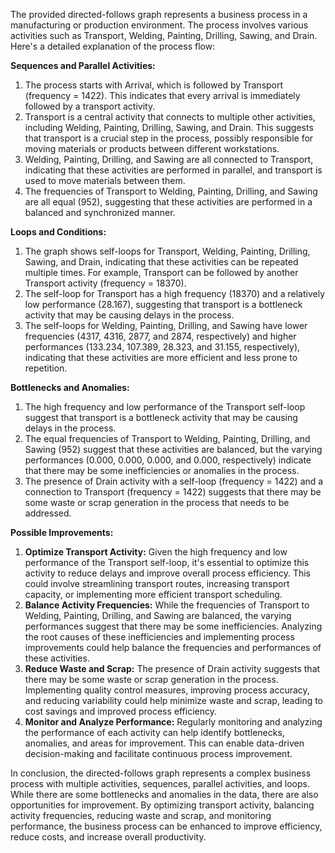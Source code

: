 The provided directed-follows graph represents a business process in a manufacturing or production environment. The process involves various activities such as Transport, Welding, Painting, Drilling, Sawing, and Drain. Here's a detailed explanation of the process flow:

**Sequences and Parallel Activities:**

1. The process starts with Arrival, which is followed by Transport (frequency = 1422). This indicates that every arrival is immediately followed by a transport activity.
2. Transport is a central activity that connects to multiple other activities, including Welding, Painting, Drilling, Sawing, and Drain. This suggests that transport is a crucial step in the process, possibly responsible for moving materials or products between different workstations.
3. Welding, Painting, Drilling, and Sawing are all connected to Transport, indicating that these activities are performed in parallel, and transport is used to move materials between them.
4. The frequencies of Transport to Welding, Painting, Drilling, and Sawing are all equal (952), suggesting that these activities are performed in a balanced and synchronized manner.

**Loops and Conditions:**

1. The graph shows self-loops for Transport, Welding, Painting, Drilling, Sawing, and Drain, indicating that these activities can be repeated multiple times. For example, Transport can be followed by another Transport activity (frequency = 18370).
2. The self-loop for Transport has a high frequency (18370) and a relatively low performance (28.167), suggesting that transport is a bottleneck activity that may be causing delays in the process.
3. The self-loops for Welding, Painting, Drilling, and Sawing have lower frequencies (4317, 4316, 2877, and 2874, respectively) and higher performances (133.234, 107.389, 28.323, and 31.155, respectively), indicating that these activities are more efficient and less prone to repetition.

**Bottlenecks and Anomalies:**

1. The high frequency and low performance of the Transport self-loop suggest that transport is a bottleneck activity that may be causing delays in the process.
2. The equal frequencies of Transport to Welding, Painting, Drilling, and Sawing (952) suggest that these activities are balanced, but the varying performances (0.000, 0.000, 0.000, and 0.000, respectively) indicate that there may be some inefficiencies or anomalies in the process.
3. The presence of Drain activity with a self-loop (frequency = 1422) and a connection to Transport (frequency = 1422) suggests that there may be some waste or scrap generation in the process that needs to be addressed.

**Possible Improvements:**

1. **Optimize Transport Activity:** Given the high frequency and low performance of the Transport self-loop, it's essential to optimize this activity to reduce delays and improve overall process efficiency. This could involve streamlining transport routes, increasing transport capacity, or implementing more efficient transport scheduling.
2. **Balance Activity Frequencies:** While the frequencies of Transport to Welding, Painting, Drilling, and Sawing are balanced, the varying performances suggest that there may be some inefficiencies. Analyzing the root causes of these inefficiencies and implementing process improvements could help balance the frequencies and performances of these activities.
3. **Reduce Waste and Scrap:** The presence of Drain activity suggests that there may be some waste or scrap generation in the process. Implementing quality control measures, improving process accuracy, and reducing variability could help minimize waste and scrap, leading to cost savings and improved process efficiency.
4. **Monitor and Analyze Performance:** Regularly monitoring and analyzing the performance of each activity can help identify bottlenecks, anomalies, and areas for improvement. This can enable data-driven decision-making and facilitate continuous process improvement.

In conclusion, the directed-follows graph represents a complex business process with multiple activities, sequences, parallel activities, and loops. While there are some bottlenecks and anomalies in the data, there are also opportunities for improvement. By optimizing transport activity, balancing activity frequencies, reducing waste and scrap, and monitoring performance, the business process can be enhanced to improve efficiency, reduce costs, and increase overall productivity.